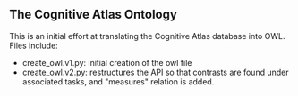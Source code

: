 ## The Cognitive Atlas Ontology

This is an initial effort at translating the Cognitive Atlas database into OWL. Files include:

- create_owl.v1.py: initial creation of the owl file
- create_owl.v2.py: restructures the API so that contrasts are found under associated tasks, and "measures" relation is added.
